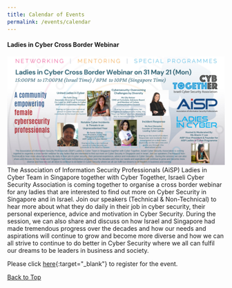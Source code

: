 ```yaml
---
title: Calendar of Events
permalink: /events/calendar
---
```


<a name="top"></a>


<a name="1"></a>
<h4><strong>Ladies in Cyber Cross Border Webinar</strong></h4>

<img src="/images/calendar/Ladies_in_Cyber_Cross_Border_Webinar_on_31_May_21.png">
The Association of Information Security Professionals (AiSP) Ladies in Cyber Team in Singapore together with Cyber Together, Israeli Cyber Security Association is coming together to organise a cross border webinar for any ladies that are interested to find out more on Cyber Security in Singapore and in Israel. Join our speakers (Technical & Non-Technical) to hear more about what they do daily in their job in cyber security, their personal experience, advice and motivation in Cyber Security. During the session, we can also share and discuss on how Israel and Singapore had made tremendous progress over the decades and how our needs and aspirations will continue to grow and become more diverse and how we can all strive to continue to do better in Cyber Security where we all can fulfil our dreams to be leaders in business and society.

Please click [here](https://zoom.us/webinar/register/WN_V4hP_j8aQHCgM-fJdn6xtQ){:target="_blank"} to register for the event.

[Back to Top](#top)